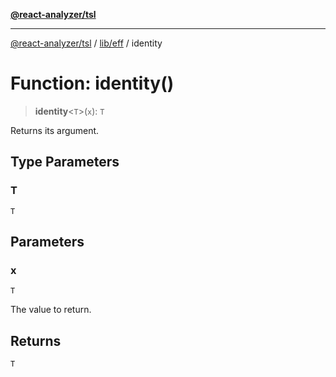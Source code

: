 [**@react-analyzer/tsl**](../../../README.md)

***

[@react-analyzer/tsl](../../../README.md) / [lib/eff](../README.md) / identity

# Function: identity()

> **identity**\<`T`\>(`x`): `T`

Returns its argument.

## Type Parameters

### T

`T`

## Parameters

### x

`T`

The value to return.

## Returns

`T`
